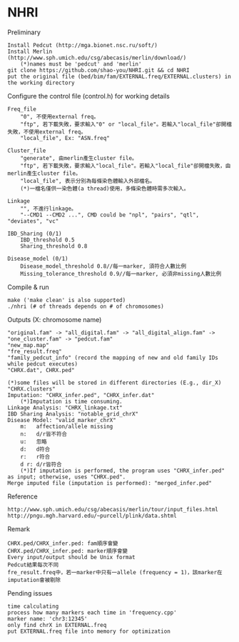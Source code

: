 NHRI  
====  
Preliminary  

	Install Pedcut (http://mga.bionet.nsc.ru/soft/)  
	Install Merlin (http://www.sph.umich.edu/csg/abecasis/merlin/download/)  
		(*)names must be 'pedcut' and 'merlin'  
	git clone https://github.com/shao-you/NHRI.git && cd NHRI  
	put the original file (bed/bim/fam/EXTERNAL.freq/EXTERNAL.clusters) in the working directory  
	
Configure the control file (control.h) for working details  

	Freq_file  
		"0", 不使用external freq。  
		"ftp", 若下載失敗，要求輸入"0" or "local_file"。若輸入"local_file"卻開檔失敗，不使用external freq。  
		"local_file", Ex: "ASN.freq"  
	
	Cluster_file  
		"generate", 由merlin產生cluster file。  
		"ftp", 若下載失敗，要求輸入"local_file"。若輸入"local_file"卻開檔失敗，由merlin產生cluster file。  
		"local_file", 表示分別為每條染色體輸入外部檔名。  
		(*)一檔名僅供一染色體(a thread)使用，多條染色體時需多次輸入。  
	
	Linkage  
		"", 不進行linkage。  
		"--CMD1 --CMD2 ...", CMD could be "npl", "pairs", "qtl", "deviates", "vc"  
	
	IBD_Sharing (0/1)  
		IBD_threshold 0.5  
		Sharing_threshold 0.8  
	
	Disease_model (0/1)  
		Disease_model_threshold 0.8//每一marker, 須符合人數比例  
		Missing_tolerance_threshold 0.9//每一marker, 必須非missing人數比例  

Compile & run  

	make ('make clean' is also supported)  
	./nhri (# of threads depends on # of chromosomes)  
	
Outputs (X: chromosome name)  

	"original.fam" -> "all_digital.fam" -> "all_digital_align.fam" -> "one_cluster.fam" -> "pedcut.fam"  
	"new_map.map"  
	"fre_result.freq"  
	"family_pedcut_info" (record the mapping of new and old family IDs while pedcut executes)  
	"CHRX.dat", CHRX.ped"  
	
	(*)some files will be stored in different directories (E.g., dir_X)  
	"CHRX.clusters"  
	Imputation: "CHRX_infer.ped", "CHRX_infer.dat"  
		(*)Imputation is time consuming.  
	Linkage Analysis: "CHRX_linkage.txt"  
	IBD Sharing Analysis: "notable_grid_chrX"  
	Disease Model: "valid_marker_chrX"  
		m:   affection/allele missing  
		n:   d/r皆不符合  
		u:   忽略  
		d:   d符合  
		r:   r符合  
		d r: d/r皆符合  
		(*)If imputation is performed, the program uses "CHRX_infer.ped" as input; otherwise, uses "CHRX.ped". 
	Merge imputed file (imputation is performed): "merged_infer.ped"

Reference  

	http://www.sph.umich.edu/csg/abecasis/merlin/tour/input_files.html  
	http://pngu.mgh.harvard.edu/~purcell/plink/data.shtml  

Remark  

	CHRX.ped/CHRX_infer.ped: fam順序會變  
	CHRX.ped/CHRX_infer.ped: marker順序會變  
	Every input/output should be Unix format  
	Pedcut結果每次不同
	fre_result.freq中，若一marker中只有一allele (frequency = 1)，該marker在imputation會被剔除

Pending issues  

	time calculating  
	process how many markers each time in 'frequency.cpp'  
	marker name: 'chr3:12345'  
	only find chrX in EXTERNAL.freq  
	put EXTERNAL.freq file into memory for optimization  
